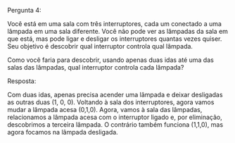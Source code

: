 Pergunta 4:

Você está em uma sala com três interruptores, cada um conectado a uma lâmpada em uma sala diferente. Você não pode ver as lâmpadas da sala em que está, mas pode ligar e desligar os interruptores quantas vezes quiser. Seu objetivo é descobrir qual interruptor controla qual lâmpada.

Como você faria para descobrir, usando apenas duas idas até uma das salas das lâmpadas, qual interruptor controla cada lâmpada?

Resposta:

Com duas idas, apenas precisa acender uma lâmpada e deixar desligadas as outras duas (1, 0, 0). Voltando à sala dos interruptores, agora vamos mudar a lâmpada acesa (0,1,0). Agora, vamos à sala das lâmpadas, relacionamos a lâmpada acesa com o interruptor ligado e, por eliminação, descobrimos a terceira lâmpada. O contrário também funciona (1,1,0), mas agora focamos na lâmpada desligada.